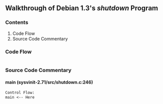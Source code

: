 ## Walkthrough of Debian 1.3's _shutdown_ Program

### Contents

1. Code Flow
2. Source Code Commentary

### Code Flow

```txt
```

### Source Code Commentary

#### main (sysvinit-2.71/src/shutdown.c:246)

```txt
Control Flow:
main <-- Here
```
